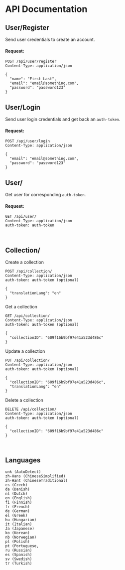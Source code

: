 # API Documentation

## User/Register
Send user credentials to create an account.

#### Request:
```
POST /api/user/register
Content-Type: application/json

{
  "name": "First Last",
  "email": "email@something.com",
  "password": "password123"
}
```

## User/Login
Send user login credentials and get back an `auth-token`.

#### Request:
```
POST /api/user/login
Content-Type: application/json

{
  "email": "email@something.com",
  "password": "password123"
}
```

## User/
Get user for corresponding `auth-token`.

#### Request:
```
GET /api/user/
Content-Type: application/json
auth-token: auth-token

```

<br/>

## Collection/

Create a collection
```
POST /api/collection/
Content-Type: application/json
auth-token: auth-token (optional)

{
  "translationLang": "en"
}
```

Get a collection
```
GET /api/collection/
Content-Type: application/json
auth-token: auth-token (optional)

{
  "collectionID": "609f16b9bf97e41a523d486c"
}
```

Update a collection
```
PUT /api/collection/
Content-Type: application/json
auth-token: auth-token (optional)

{
  "collectionID": "609f16b9bf97e41a523d486c",
  "translationLang": "en"
}
```

Delete a collection
```
DELETE /api/collection/
Content-Type: application/json
auth-token: auth-token (optional)

{
  "collectionID": "609f16b9bf97e41a523d486c"
}
```

<br/>

## Languages
```
unk (AutoDetect)
zh-Hans (ChineseSimplified)
zh-Hant (ChineseTraditional)
cs (Czech)
da (Danish)
nl (Dutch)
en (English)
fi (Finnish)
fr (French)
de (German)
el (Greek)
hu (Hungarian)
it (Italian)
Ja (Japanese)
ko (Korean)
nb (Norwegian)
pl (Polish)
pt (Portuguese,
ru (Russian)
es (Spanish)
sv (Swedish)
tr (Turkish)
```